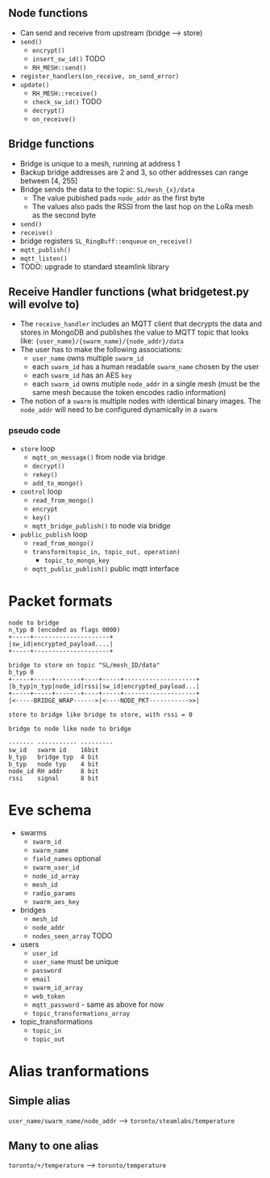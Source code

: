 
## Node functions
* Can send and receive from upstream (bridge --> store)
* `send()`
  + `encrypt()`
  + `insert_sw_id()` TODO
  + `RH_MESH::send()`
* `register_handlers(on_receive, on_send_error)`
* `update()`
  + `RH_MESH::receive()`
  + `check_sw_id()` TODO
  + `decrypt()`
  + `on_receive()`

## Bridge functions
* Bridge is unique to a mesh, running at address 1
* Backup bridge addresses are 2 and 3, so other addresses can range between [4, 255]
* Bridge sends the data to the topic: `SL/mesh_{x}/data`
  + The value pubished pads `node_addr` as the first byte
  + The values also pads the RSSI from the last hop on the LoRa mesh as the second byte
* `send()`
* `receive()`
* bridge registers `SL_RingBuff::enqueue` `on_receive()`
* `mqtt_publish()`
* `mqtt_listen()`
* TODO: upgrade to standard steamlink library

## Receive Handler functions (what bridgetest.py will evolve to)
* The `receive_handler` includes an MQTT client that decrypts the data and stores in MongoDB and publishes the value to MQTT topic that looks like: `{user_name}/{swarm_name}/{node_addr}/data`
* The user has to make the following associations:
  + `user_name` owns multiple `swarm_id`
  + each `swarm_id` has a human readable `swarm_name` chosen by the user
  + each `swarm_id` has an AES `key`
  + each `swarm_id` owns mutiple `node_addr` in a single mesh (must be the same mesh because the token encodes radio information)
* The notion of a `swarm` is multiple nodes with identical binary images. The `node_addr` will need to be configured dynamically in a `swarm`

### pseudo code
* `store`  loop
  + `mqtt_on_message()` from node via bridge
  + `decrypt()`
  + `rekey()`
  + `add_to_mongo()`
* `control` loop
  + `read_from_mongo()`
  + `encrypt`
  + `key()`
  + `mqtt_bridge_publish()` to node via bridge
* `public_publish` loop
  + `read_from_mongo()`
  + `transform(topic_in, topic_out, operation)`
    + `topic_to_mongo_key`
  + `mqtt_public_publish()` public mqtt interface

# Packet formats
```
node to bridge
n_typ 0 (encoded as flags 0000)
+-----+---------------------+
|sw_id|encrypted_payload....|
+-----+---------------------+

bridge to store on topic "SL/mesh_ID/data"
b_typ 0
+-----+-----+-------+----+-----+--------------------+
|b_typ|n_typ|node_id|rssi|sw_id|encrypted_payload...|
+-----+-----+-------+----+-----+--------------------+
|<-----BRIDGE_WRAP------>|<----NODE_PKT----------->>|

store to bridge like bridge to store, with rssi = 0

bridge to node like node to bridge

------- ----------- ---------
sw_id   swarm id    16bit
b_typ   bridge typ  4 bit
b_typ   node typ    4 bit
node_id RH addr     8 bit
rssi    signal      8 bit

```
# Eve schema
* swarms
  + `swarm_id`
  + `swarm_name`
  + `field_names` optional
  + `swarm_user_id`
  + `node_id_array`
  + `mesh_id`
  + `radio_params`
  + `swarm_aes_key`
* bridges
  + `mesh_id`
  + `node_addr`
  + `nodes_seen_array` TODO
* users
  + `user_id`
  + `user_name` must be unique
  + `password`
  + `email`
  + `swarm_id_array`
  + `web_token`
  + `mqtt_password` - same as above for now
  + `topic_transformations_array`
* topic_transformations
  + `topic_in`
  + `topic_out`

# Alias tranformations
## Simple alias
`user_name/swarm_name/node_addr` --> `toronto/steamlabs/temperature`
## Many to one alias
`toronto/+/temperature` --> `toronto/temperature`




